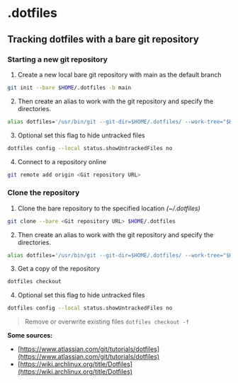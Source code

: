# .dotfiles

## Tracking dotfiles with a bare git repository
### Starting a new git repository

1. Create a new local bare git repository with main as the default branch
```bash
git init --bare $HOME/.dotfiles -b main
```

2. Then create an alias to work with the git repository and specify the directories.
```bash
alias dotfiles='/usr/bin/git --git-dir=$HOME/.dotfiles/ --work-tree="$HOME"'
```
3. Optional set this flag to hide untracked files
```bash
dotfiles config --local status.showUntrackedFiles no
```
4. Connect to a repository online
```bash
git remote add origin <Git repository URL>
```

### Clone the repository
1. Clone the bare repository to the specified location *(~/.dotfiles)*
```bash
git clone --bare <Git repository URL> $HOME/.dotfiles
```
2. Then create an alias to work with the git repository and specify the directories.
```bash
alias dotfiles='/usr/bin/git --git-dir=$HOME/.dotfiles/ --work-tree="$HOME"'
```
3. Get a copy of the repository
```bash
dotfiles checkout
```
4. Optional set this flag to hide untracked files
```bash
dotfiles config --local status.showUntrackedFiles no
```
> Remove or overwrite existing files `dotfiles checkout -f`

**Some sources:**
- [https://www.atlassian.com/git/tutorials/dotfiles](https://www.atlassian.com/git/tutorials/dotfiles)
- [https://wiki.archlinux.org/title/Dotfiles](https://wiki.archlinux.org/title/Dotfiles)


